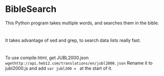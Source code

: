 # BibleSearch
This Python program takes multiple words, and searches them in the bible.
#
It takes advantage of sed and grep, to search data lists really fast.
#
To use compile.html, get JUBL2000.json
`wgethttp://api.heb12.com/translations/en/jubl2000.json`
Rename it to jubl2000.js and add `var jubl200 = ` at the start of it.
